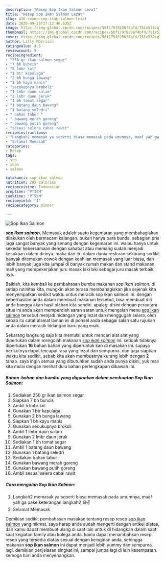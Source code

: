 ```yaml
---
description: "Resep Sop Ikan Salmon Lezat"
title: "Resep Sop Ikan Salmon Lezat"
slug: 416-resep-sop-ikan-salmon-lezat
date: 2020-09-25T17:12:46.635Z
image: https://img-global.cpcdn.com/recipes/58f179f8286f4bfd/751x532cq70/sop-ikan-salmon-foto-resep-utama.jpg
thumbnail: https://img-global.cpcdn.com/recipes/58f179f8286f4bfd/751x532cq70/sop-ikan-salmon-foto-resep-utama.jpg
cover: https://img-global.cpcdn.com/recipes/58f179f8286f4bfd/751x532cq70/sop-ikan-salmon-foto-resep-utama.jpg
author: Lilly Morrison
ratingvalue: 4.5
reviewcount: 9
recipeingredient:
- "250 gr ikan salmon segar"
- "7 bh buncis"
- "5 lmbr kol"
- "1 btr kapulaga"
- "2 bh bunga lawang"
- "1 bh kayu manis"
- "secukupnya brokoli"
- "1 lmbr daun salam"
- "2 lmbr daun jeruk"
- "1 bh tomat segar"
- "1 batang daun bawang"
- "1 batang seledri"
- " bahan tabur "
- " bawang merah goreng"
- " bawang putih goreng"
- "sesuai selera cabai rawit"
recipeinstructions:
- "Langkah2 memasak ya seperti biasa memasak pada umumnya, maaf yah ga pake keterangan langkah2 😆✌"
- "Selamat Memasak"
categories:
- Resep
tags:
- sop
- ikan
- salmon

katakunci: sop ikan salmon 
nutrition: 205 calories
recipecuisine: Indonesian
preptime: "PT18M"
cooktime: "PT55M"
recipeyield: "1"
recipecategory: Dinner

---
```



![Sop Ikan Salmon](https://img-global.cpcdn.com/recipes/58f179f8286f4bfd/751x532cq70/sop-ikan-salmon-foto-resep-utama.jpg)

<b><i>sop ikan salmon</i></b>, Memasak adalah suatu kegemaran yang membahagiakan dilakukan oleh bermacam kalangan. bukan hanya para bunda, sebagian pria juga sangat banyak yang senang dengan kegemaran ini. walau hanya untuk sekedar kebersamaan dengan sahabat atau memang sudah menjadi kesukaan dalam dirinya. maka dari itu dalam dunia restoran sekarang sedikit banyak ditemukan cowok dengan keahlian memasak yang luar biasa, dan lebih banyak juga kita jumpai di banyak rumah makan dan stand makanan mall yang mempekerjakan juru masak laki laki sebagai juru masak terbaik nya.

Baiklah, kita kembali ke pembahasan bumbu makanan <i>sop ikan salmon</i>. di setiap rutinitas kita, mungkin akan terasa membahagiakan jika sejenak kita menyempatkan sedikit waktu untuk meracik sop ikan salmon ini. dengan keberhasilan anda dalam membuat makanan tersebut, bisa membuat diri anda bangga akan hasil olahan kita sendiri. apalagi disini dengan perantara situs ini anda akan memperoleh saran saran untuk mengolah menu <u>sop ikan salmon</u> tersebut menjadi hidangan yang lezat dan menggugah selera, oleh sebab itu catat alamat laman ini di ponsel anda sebagai salah satu rujukan anda dalam meracik hidangan baru yang enak.




Sekarang langsung saja kita memulai untuk mencari alat alat yang diperlukan dalam mengolah makanan <u><i>sop ikan salmon</i></u> ini. setidak tidaknya diperlukan <b>16</b> bahan bahan yang diperuntuk kan di masakan ini. supaya berikutnya dapat tercapai rasa yang lezat dan sempurna. dan juga siapkan waktu kita sedikit, sebab kita akan membuatnya kurang lebih dengan <b>2</b> tahap. saya ingin semua yang dibutuhkan sudah anda punya disini, yuk mari kita mulai dengan melihat dulu bahan perlengkapan dibawah ini.

<!--inarticleads1-->

##### Bahan-bahan dan bumbu yang digunakan dalam pembuatan Sop Ikan Salmon:

1. Sediakan 250 gr ikan salmon segar
1. Siapkan 7 bh buncis
1. Ambil 5 lmbr kol
1. Gunakan 1 btr kapulaga
1. Gunakan 2 bh bunga lawang
1. Siapkan 1 bh kayu manis
1. Gunakan secukupnya brokoli
1. Ambil 1 lmbr daun salam
1. Gunakan 2 lmbr daun jeruk
1. Sediakan 1 bh tomat segar
1. Ambil 1 batang daun bawang
1. Gunakan 1 batang seledri
1. Sediakan  bahan tabur :
1. Gunakan  bawang merah goreng
1. Gunakan  bawang putih goreng
1. Ambil sesuai selera cabai rawit




<!--inarticleads2-->

##### Cara mengolah Sop Ikan Salmon:

1. Langkah2 memasak ya seperti biasa memasak pada umumnya, maaf yah ga pake keterangan langkah2 😆✌
1. Selamat Memasak




Demikian sedikit pembahasan masakan tentang resep resep <u>sop ikan salmon</u> yang nikmat. saya harap anda sudah mengerti dengan artikel diatas, dan kamu dapat membuat ulang di saat lain untuk di hidangkan dalam saat saat kegiatan family atau kolega anda. kamu dapat menambahkan resep resep yang tersedia diatas sesuai dengan keinginan anda, sehingga makanan <b>sop ikan salmon</b> ini dapat menjadi lebih yummy dan sempurna lagi. demikian penjelasan singkat ini, sampai jumpa lagi di lain kesempatan. semoga hari anda menyenangkan.
